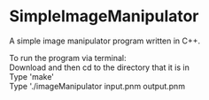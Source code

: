 SimpleImageManipulator
======================

A simple image manipulator program written in C++.


To run the program via terminal:  
Download and then cd to the directory that it is in  
Type 'make'  
Type './imageManipulator input.pnm output.pnm
